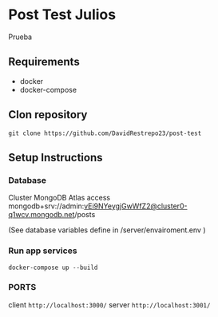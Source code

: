 #  Post Test Julios  

Prueba

## Requirements 
- docker
- docker-compose

## Clon repository
```
git clone https://github.com/DavidRestrepo23/post-test
```

## Setup Instructions

### Database 

Cluster MongoDB Atlas access mongodb+srv://admin:vEi9NYeygjGwWfZ2@cluster0-q1wcv.mongodb.net/posts

(See database variables define in /server/envairoment.env )

### Run app services

```
docker-compose up --build
```

### PORTS

client ``` http://localhost:3000/ ```
server ``` http://localhost:3001/ ```



